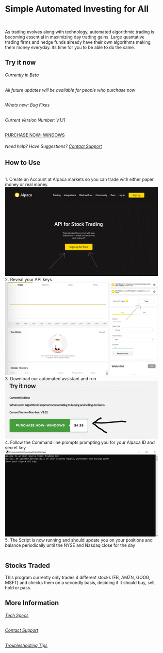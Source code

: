 # Simple Automated Investing for All
<script id="mcjs">!function(c,h,i,m,p){m=c.createElement(h),p=c.getElementsByTagName(h)[0],m.async=1,m.src=i,p.parentNode.insertBefore(m,p)}(document,"script","https://chimpstatic.com/mcjs-connected/js/users/4523c5b0b30a41333ce26d8ed/8d5fb81582d51b31db295b260.js");</script>

<!-- Global site tag (gtag.js) - Google Analytics -->
<script async src="https://www.googletagmanager.com/gtag/js?id=UA-167862552-2"></script>
<script>
  window.dataLayer = window.dataLayer || [];
  function gtag(){dataLayer.push(arguments);}
  gtag('js', new Date());

  gtag('config', 'UA-167862552-2');
</script>
<script type="text/javascript">
    window._mNHandle = window._mNHandle || {};
    window._mNHandle.queue = window._mNHandle.queue || [];
    medianet_versionId = "3121199";
</script>
<script src="https://contextual.media.net/dmedianet.js?cid=8CU1OOJ43" async="async"></script>
<br>
<p>As trading evolves along with technology, automated algorithmic trading is becoming essential in maximizing day trading gains. Large quantative trading firms and hedge funds already have their own algorithms making them money everyday. Its time for you to be able to do the same.
</p>
<h2> Try it now </h2>
<h6> Currently in Beta </h6>
<h6> All future updates will be available for people who purchase now </h6>
<h6> Whats new: Bug Fixes</h6>
<h6> Current Version Number: V1.11 </h6>
<a data-dpd-type="button" data-text="PURCHASE NOW- WINDOWS" data-variant="price-right" data-button-size="dpd-large" data-bg-color="469d3d" data-bg-color-hover="5cc052" data-text-color="ffffff" data-pr-bg-color="ffffff" data-pr-color="000000" data-lightbox="1" href="https://automatedtrader.dpdcart.com/cart/buy?product_id=199194&amp;product_price_id=216882&amp;gateway=creditcard">PURCHASE NOW- WINDOWS</a><script src="https://automatedtrader.dpdcart.com/dpd.js"></script>
<br>
<h6> Need help? Have Suggestions? <a href="Support.html">Contact Support</a>   </h6>

<h2> How to Use </h2>
<br>
1. Create an Account at Alpaca.markets so you can trade with either paper money or real money. <br>
<img src="alpacahome.jpg" alt="Alpaca home">
<br>
2. Reveal your API keys<br>
<img src="revealapikey.jpg" alt="Reveal API Keys">
<br>
3. Download our automated assistant and run <br>
<img src="purchase now.jpg" alt="Try Now">
<br>
4. Follow the Command line prompts prompting you for your Alpaca ID and secret key <br>
<img src="demo.PNG" alt="Try Now">
<br>
5. The Script is now running and should update you on your positions and balance periodically until the NYSE and Nasdaq close for the day <br>
<br>
<h2> Stocks Traded </h2>
This program currently only trades 4 different stocks (FB, AMZN, GOOG, MSFT) and checks them on a secondly basis, deciding if it should buy, sell, hold or pass.
<br>
<h2> More Information </h2>
<h6> <a href="TechnologySpecs.html">Tech Specs</a> </h6>
<h6> <a href="Support.html">Contact Support</a>   </h6>
<h6> <a href="Troubleshoot.html">Troubleshooting Tips</a><h6>
<div id="896247347">
    <script type="text/javascript">
        try {
            window._mNHandle.queue.push(function (){
                window._mNDetails.loadTag("896247347", "300x250", "896247347");
            });
        }
        catch (error) {}
    </script>
</div>
